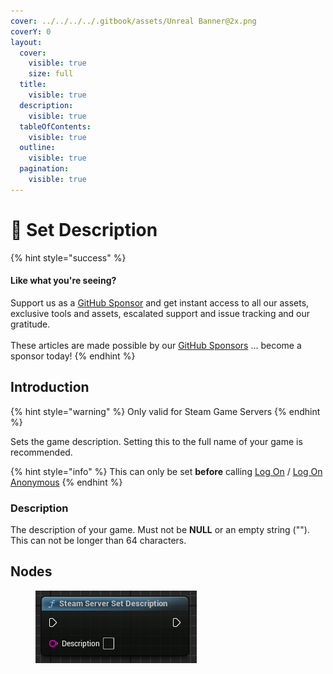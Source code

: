 ```yaml
---
cover: ../../../../.gitbook/assets/Unreal Banner@2x.png
coverY: 0
layout:
  cover:
    visible: true
    size: full
  title:
    visible: true
  description:
    visible: true
  tableOfContents:
    visible: true
  outline:
    visible: true
  pagination:
    visible: true
---
```


# 🔵 Set Description

{% hint style="success" %}
#### Like what you're seeing?

Support us as a [GitHub Sponsor](../../../../become-a-sponsor/) and get instant access to all our assets, exclusive tools and assets, escalated support and issue tracking and our gratitude.\
\
These articles are made possible by our [GitHub Sponsors](../../../../become-a-sponsor/) ... become a sponsor today!
{% endhint %}

## Introduction

{% hint style="warning" %}
Only valid for Steam Game Servers
{% endhint %}

Sets the game description. Setting this to the full name of your game is recommended.

{% hint style="info" %}
This can only be set **before** calling [Log On](log-on.md) / [Log On Anonymous](log-on-anonymous.md)
{% endhint %}

### Description

The description of your game. Must not be **NULL** or an empty string (""). This can not be longer than 64 characters.

## Nodes

<figure><img src="../../../../.gitbook/assets/image (286).png" alt=""><figcaption></figcaption></figure>

